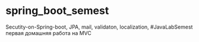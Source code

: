 # spring_boot_semest
Secutity-on-Spring-boot,
JPA,
mail,
validaton,
localization,
#JavaLabSemest
первая домашняя работа на MVC
